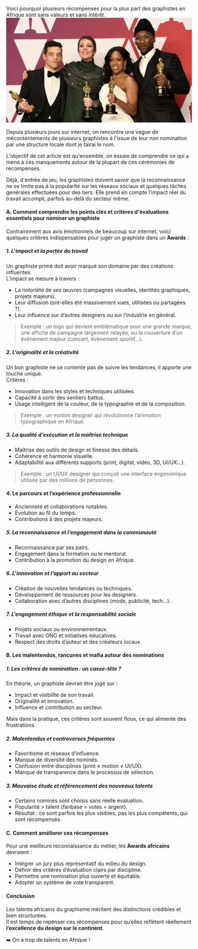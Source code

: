 Voici pourquoi plusieurs récompenses pour la plus part des graphistes en Afrique sont sans valeurs et sans intérêt.
![recompense-oscar](/images-blog/typo-2025/oscar-recompense.jpg)

Depuis plusieurs jours sur internet, on rencontre une vague de mécontentements de plusieurs graphistes à l'issue de leur non nomination par une structure locale dont je tairai le nom.

L'objectif de cet article est qu'ensemble, on essaie de comprendre ce qui a mené à ces manquements autour de la plupart de ces cérémonies de récompenses.

Déjà, d'entrée de jeu, les graphistes doivent savoir que la reconnaissance ne se limite pas à la popularité sur les réseaux sociaux et quelques tâches générales effectuées pour des tiers. Elle prend en compte l’impact réel du travail accompli, parfois au-delà du secteur même.


#### A. Comment comprendre les points clés et critères d'évaluations essentiels pour nominer un graphiste

Contrairement aux avis émotionnels de beaucoup sur internet, voici quelques critères indispensables pour juger un graphiste dans un **Awards** :

##### 1. L’impact et la portée du travail
Un graphiste primé doit avoir marqué son domaine par des créations influentes.  
L’impact se mesure à travers :
- La notoriété de ses œuvres (campagnes visuelles, identités graphiques, projets majeurs).
- Leur diffusion (ont-elles été massivement vues, utilisées ou partagées ?).
- Leur influence sur d’autres designers ou sur l’industrie en général.

> Exemple : un logo qui devient emblématique pour une grande marque, une affiche de campagne largement relayée, ou la couverture d’un évènement majeur (concert, évènement sportif…).

##### 2. L’originalité et la créativité
Un bon graphiste ne se contente pas de suivre les tendances, il apporte une touche unique.  
Critères :
- Innovation dans les styles et techniques utilisées.
- Capacité à sortir des sentiers battus.
- Usage intelligent de la couleur, de la typographie et de la composition.

> Exemple : un motion designer qui révolutionne l’animation typographique en Afrique.

##### 3. La qualité d’exécution et la maîtrise technique
- Maîtrise des outils de design et finesse des détails.
- Cohérence et harmonie visuelle.
- Adaptabilité aux différents supports (print, digital, vidéo, 3D, UI/UX…).

> Exemple : un UI/UX designer qui conçoit une interface ergonomique utilisée par des millions de personnes.

#### 4. Le parcours et l’expérience professionnelle
- Ancienneté et collaborations notables.
- Évolution au fil du temps.
- Contributions à des projets majeurs.

##### 5. La reconnaissance et l’engagement dans la communauté
- Reconnaissance par ses pairs.
- Engagement dans la formation ou le mentorat.
- Contribution à la promotion du design en Afrique.

##### 6. L’innovation et l’apport au secteur
- Création de nouvelles tendances ou techniques.
- Développement de ressources pour les designers.
- Collaboration avec d’autres disciplines (mode, publicité, tech…).

##### 7. L’engagement éthique et la responsabilité sociale
- Projets sociaux ou environnementaux.
- Travail avec ONG et initiatives éducatives.
- Respect des droits d’auteur et des créateurs locaux.


#### B. Les malentendus, rancunes et mafia autour des nominations

##### 1. Les critères de nomination : un casse-tête ?
En théorie, un graphiste devrait être jugé sur :
- Impact et visibilité de son travail.
- Originalité et innovation.
- Influence et contribution au secteur.

Mais dans la pratique, ces critères sont souvent flous, ce qui alimente des frustrations.

##### 2. Malentendus et controverses fréquentes
- Favoritisme et réseaux d’influence.
- Manque de diversité des nominés.
- Confusion entre disciplines (print ≠ motion ≠ UI/UX).
- Manque de transparence dans le processus de sélection.

##### 3. Mauvaise étude et référencement des nouveaux talents
- Certains nominés sont choisis sans réelle évaluation.
- Popularité > talent (fanbase = votes = argent).
- Résultat : ce sont parfois les plus visibles, pas les plus compétents, qui sont récompensés.


#### C. Comment améliorer ces récompenses

Pour une meilleure reconnaissance du métier, les **Awards africains** <br> devraient :
- Intégrer un jury plus représentatif du milieu du design.
- Définir des critères d’évaluation clairs par discipline.
- Permettre une nomination plus ouverte et équitable.
- Adopter un système de vote transparent.


#### Conclusion
Les talents africains du graphisme méritent des distinctions crédibles et bien structurées.  
Il est temps de repenser ces récompenses pour qu’elles reflètent réellement **l’excellence du design sur le continent**. <br> 

➡️ On a trop de talents en Afrique !

